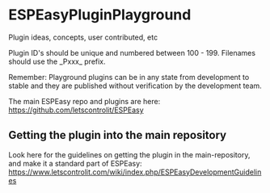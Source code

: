 # ESPEasyPluginPlayground
Plugin ideas, concepts, user contributed, etc

Plugin ID's should be unique and numbered between 100 - 199. Filenames should use the \_Pxxx\_ prefix.

Remember: Playground plugins can be in any state from development to stable and they are published without verification by the development team.

The main ESPEasy repo and plugins are here: https://github.com/letscontrolit/ESPEasy

## Getting the plugin into the main repository

Look here for the guidelines on getting the plugin in the main-repository, and make it a standard part of ESPEasy: https://www.letscontrolit.com/wiki/index.php/ESPEasyDevelopmentGuidelines
